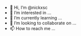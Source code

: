 - 👋 Hi, I’m @nickxsc
- 👀 I’m interested in ...
- 🌱 I’m currently learning ...
- 💞️ I’m looking to collaborate on ...
- 📫 How to reach me ...

<!---
nickxsc/nickxsc is a ✨ special ✨ repository because its `README.md` (this file) appears on your GitHub profile.
You can click the Preview link to take a look at your changes.
ok i see
--->
